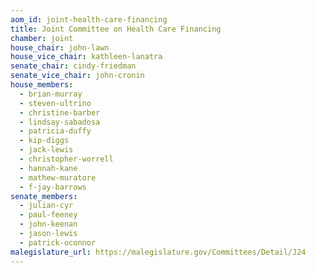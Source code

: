 ```yaml
---
aom_id: joint-health-care-financing
title: Joint Committee on Health Care Financing
chamber: joint
house_chair: john-lawn
house_vice_chair: kathleen-lanatra
senate_chair: cindy-friedman
senate_vice_chair: john-cronin
house_members:
  - brian-murray
  - steven-ultrino
  - christine-barber
  - lindsay-sabadosa
  - patricia-duffy
  - kip-diggs
  - jack-lewis
  - christopher-worrell
  - hannah-kane
  - mathew-muratore
  - f-jay-barrows
senate_members:
  - julian-cyr
  - paul-feeney
  - john-keenan
  - jason-lewis
  - patrick-oconnor
malegislature_url: https://malegislature.gov/Committees/Detail/J24
---
```

